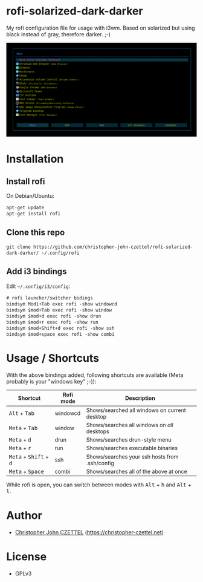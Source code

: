 # rofi-solarized-dark-darker

My rofi configuration file for usage with i3wm. Based on solarized but using black instead of gray, therefore darker. ;-)

<img src="preview.png"/>

# Installation

## Install rofi

On Debian/Ubuntu:

```
apt-get update
apt-get install rofi
```

## Clone this repo

```
git clone https://github.com/christopher-john-czettel/rofi-solarized-dark-darker/ ~/.config/rofi
```

## Add i3 bindings

Edit `~/.config/i3/config`:

```
# rofi launcher/switcher bidings 
bindsym Mod1+Tab exec rofi -show windowcd
bindsym $mod+Tab exec rofi -show window
bindsym $mod+d exec rofi -show drun
bindsym $mod+r exec rofi -show run
bindsym $mod+Shift+d exec rofi -show ssh
bindsym $mod+space exec rofi -show combi
```
# Usage / Shortcuts

With the above bindings added, following shortcuts are available (Meta probably is your "windows key" ;-)):

| Shortcut      | Rofi mode     | Description |
| ------------- | ------------- |  ------------- |
| <kbd>Alt</kbd> + <kbd>Tab</kbd> | windowcd      | Shows/searched all windows on current desktop |
| <kbd>Meta</kbd> + <kbd>Tab</kbd> | window        | Shows/searches all windows on *all* desktops  |
| <kbd>Meta</kbd> + <kbd>d</kbd> | drun        | Shows/searches drun-style menu |
| <kbd>Meta</kbd> + <kbd>r</kbd> | run        | Shows/searches executable binaries |
| <kbd>Meta</kbd> + <kbd>Shift</kbd> + <kbd>d</kbd> | ssh        | Shows/searches your ssh hosts from .ssh/config  |
| <kbd>Meta</kbd> + <kbd>Space</kbd> | combi        | Shows/searches all of the above at once  |


While rofi is open, you can switch between modes with <kbd>Alt</kbd> + <kbd>h</kbd> and <kbd>Alt</kbd> + <kbd>l</kbd>.

# Author

- [Christopher John CZETTEL](https://github.com/christopher-john-czettel/) (https://christopher-czettel.net)

# License

- GPLv3
